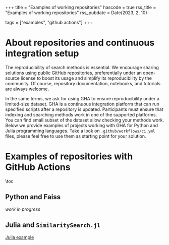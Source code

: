 +++
title = "Examples of working repositories"
hascode = true
rss_title = "Examples of working repositories"
rss_pubdate = Date(2023, 2, 10)

tags = ["examples", "github actions"]
+++

# About repositories and continuous integration setup
The reproducibility of search methods is essential. We encourage sharing solutions using public GitHub repositories, preferentially under an open-source license to boost its usage and simplify its reproducibility by the community. Of course, repository documentation, notebooks, and tutorials are always welcome.

In the same terms, we ask for using GHA to ensure reproducibility under a limited-size dataset. GHA is a continuous integration platform that can run specified scripts after a repository is updated. Participants must ensure that indexing and searching methods work in one of the supported platforms. You can find small subset of the dataset allow checking your methods work. Below we provide examples of projects working with GHA for Python and Julia programming languages. 
Take a look on `.github/workflows/ci.yml` files, please feel free to use them as starting point for your solution. 


# Examples of repositories with GitHub Actions 

\toc

## Python and Faiss

_work in progress_

## Julia and `SimilaritySearch.jl`
[Julia example](https://github.com/sisap-challenges/sisap24-example-julia)

